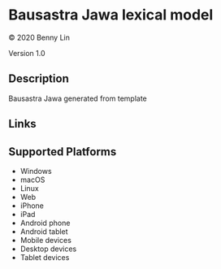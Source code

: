 Bausastra Jawa lexical model
===================

© 2020 Benny Lin

Version 1.0

Description
-----------

Bausastra Jawa generated from template

Links
-----

Supported Platforms
-------------------
 * Windows
 * macOS
 * Linux
 * Web
 * iPhone
 * iPad
 * Android phone
 * Android tablet
 * Mobile devices
 * Desktop devices
 * Tablet devices

